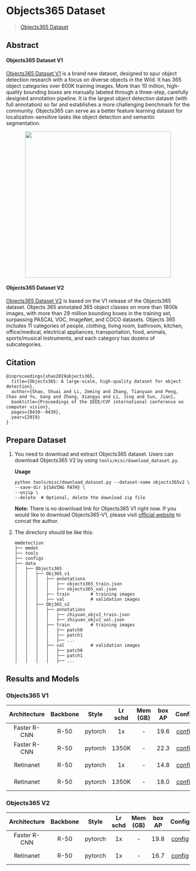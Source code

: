# Objects365 Dataset

> [Objects365 Dataset](https://openaccess.thecvf.com/content_ICCV_2019/papers/Shao_Objects365_A_Large-Scale_High-Quality_Dataset_for_Object_Detection_ICCV_2019_paper.pdf)

<!-- [DATASET] -->

## Abstract

<!-- [ABSTRACT] -->

#### Objects365 Dataset V1

[Objects365 Dataset V1](http://www.objects365.org/overview.html) is a brand new dataset,
designed to spur object detection research with a focus on diverse objects in the Wild.
It has 365 object categories over 600K training images. More than 10 million, high-quality bounding boxes are manually labeled through a three-step, carefully designed annotation pipeline. It is the largest object detection dataset (with full annotation) so far and establishes a more challenging benchmark for the community. Objects365 can serve as a better feature learning dataset for localization-sensitive tasks like object detection
and semantic segmentation.

<!-- [IMAGE] -->

<div align=center>
<img src="https://user-images.githubusercontent.com/48282753/208368046-b7573022-06c9-4a99-af17-a6ac7407e3d8.png" height="400"/>
</div>

#### Objects365 Dataset V2

[Objects365 Dataset V2](http://www.objects365.org/overview.html) is based on the V1 release of the Objects365 dataset.
Objects 365 annotated 365 object classes on more than 1800k images, with more than 29 million bounding boxes in the training set, surpassing PASCAL VOC, ImageNet, and COCO datasets.
Objects 365 includes 11 categories of people, clothing, living room, bathroom, kitchen, office/medical, electrical appliances, transportation, food, animals, sports/musical instruments, and each category has dozens of subcategories.

## Citation

```
@inproceedings{shao2019objects365,
  title={Objects365: A large-scale, high-quality dataset for object detection},
  author={Shao, Shuai and Li, Zeming and Zhang, Tianyuan and Peng, Chao and Yu, Gang and Zhang, Xiangyu and Li, Jing and Sun, Jian},
  booktitle={Proceedings of the IEEE/CVF international conference on computer vision},
  pages={8430--8439},
  year={2019}
}
```

## Prepare Dataset

1. You need to download and extract Objects365 dataset. Users can download Objects365 V2 by using `tools/misc/download_dataset.py`.

   **Usage**

   ```shell
   python tools/misc/download_dataset.py --dataset-name objects365v2 \
   --save-dir ${SAVING PATH} \
   --unzip \
   --delete  # Optional, delete the download zip file
   ```

   **Note:** There is no download link for Objects365 V1 right now. If you would like to download Objects365-V1, please visit [official website](http://www.objects365.org/) to concat the author.

2. The directory should be like this:

   ```none
   mmdetection
   ├── mmdet
   ├── tools
   ├── configs
   ├── data
   │   ├── Objects365
   │   │   ├── Obj365_v1
   │   │   │   ├── annotations
   │   │   │   │   ├── objects365_train.json
   │   │   │   │   ├── objects365_val.json
   │   │   │   ├── train        # training images
   │   │   │   ├── val          # validation images
   │   │   ├── Obj365_v2
   │   │   │   ├── annotations
   │   │   │   │   ├── zhiyuan_objv2_train.json
   │   │   │   │   ├── zhiyuan_objv2_val.json
   │   │   │   ├── train        # training images
   │   │   │   │   ├── patch0
   │   │   │   │   ├── patch1
   │   │   │   │   ├── ...
   │   │   │   ├── val          # validation images
   │   │   │   │   ├── patch0
   │   │   │   │   ├── patch1
   │   │   │   │   ├── ...
   ```

## Results and Models

### Objects365 V1

| Architecture | Backbone |  Style  | Lr schd | Mem (GB) | box AP |                                                              Config                                                               |                                                                                                                                                                                Download                                                                                                                                                                                |
| :----------: | :------: | :-----: | :-----: | :------: | :----: | :-------------------------------------------------------------------------------------------------------------------------------: | :--------------------------------------------------------------------------------------------------------------------------------------------------------------------------------------------------------------------------------------------------------------------------------------------------------------------------------------------------------------------: |
| Faster R-CNN |   R-50   | pytorch |   1x    |    -     |  19.6  |   [config](https://github.com/open-mmlab/mmdetection/tree/main/configs/objects365/faster-rcnn_r50_fpn_16xb4-1x_objects365v1.py)   |           [model](https://download.openmmlab.com/mmdetection/v2.0/objects365/faster_rcnn_r50_fpn_16x4_1x_obj365v1/faster_rcnn_r50_fpn_16x4_1x_obj365v1_20221219_181226-9ff10f95.pth) \| [log](https://download.openmmlab.com/mmdetection/v2.0/objects365/faster_rcnn_r50_fpn_16x4_1x_obj365v1/faster_rcnn_r50_fpn_16x4_1x_obj365v1_20221219_181226.log.json)           |
| Faster R-CNN |   R-50   | pytorch |  1350K  |    -     |  22.3  | [config](https://github.com/open-mmlab/mmdetection/tree/main/configs/objects365/faster-rcnn_r50-syncbn_fpn_1350k_objects365v1.py) | [model](https://download.openmmlab.com/mmdetection/v2.0/objects365/faster_rcnn_r50_fpn_syncbn_1350k_obj365v1/faster_rcnn_r50_fpn_syncbn_1350k_obj365v1_20220510_142457-337d8965.pth) \| [log](https://download.openmmlab.com/mmdetection/v2.0/objects365/faster_rcnn_r50_fpn_syncbn_1350k_obj365v1/faster_rcnn_r50_fpn_syncbn_1350k_obj365v1_20220510_142457.log.json) |
|  Retinanet   |   R-50   | pytorch |   1x    |    -     |  14.8  |       [config](https://github.com/open-mmlab/mmdetection/tree/main/configs/objects365/retinanet_r50_fpn_1x_objects365v1.py)       |                         [model](https://download.openmmlab.com/mmdetection/v2.0/objects365/retinanet_r50_fpn_1x_obj365v1/retinanet_r50_fpn_1x_obj365v1_20221219_181859-ba3e3dd5.pth) \| [log](https://download.openmmlab.com/mmdetection/v2.0/objects365/retinanet_r50_fpn_1x_obj365v1/retinanet_r50_fpn_1x_obj365v1_20221219_181859.log.json)                         |
|  Retinanet   |   R-50   | pytorch |  1350K  |    -     |  18.0  |  [config](https://github.com/open-mmlab/mmdetection/tree/main/configs/objects365/retinanet_r50-syncbn_fpn_1350k_objects365v1.py)  |     [model](https://download.openmmlab.com/mmdetection/v2.0/objects365/retinanet_r50_fpn_syncbn_1350k_obj365v1/retinanet_r50_fpn_syncbn_1350k_obj365v1_20220513_111237-7517c576.pth) \| [log](https://download.openmmlab.com/mmdetection/v2.0/objects365/retinanet_r50_fpn_syncbn_1350k_obj365v1/retinanet_r50_fpn_syncbn_1350k_obj365v1_20220513_111237.log.json)     |

### Objects365 V2

| Architecture | Backbone |  Style  | Lr schd | Mem (GB) | box AP |                                                            Config                                                             |                                                                                                                                                                      Download                                                                                                                                                                      |
| :----------: | :------: | :-----: | :-----: | :------: | :----: | :---------------------------------------------------------------------------------------------------------------------------: | :------------------------------------------------------------------------------------------------------------------------------------------------------------------------------------------------------------------------------------------------------------------------------------------------------------------------------------------------: |
| Faster R-CNN |   R-50   | pytorch |   1x    |    -     |  19.8  | [config](https://github.com/open-mmlab/mmdetection/tree/main/configs/objects365/faster-rcnn_r50_fpn_16xb4-1x_objects365v2.py) | [model](https://download.openmmlab.com/mmdetection/v2.0/objects365/faster_rcnn_r50_fpn_16x4_1x_obj365v2/faster_rcnn_r50_fpn_16x4_1x_obj365v2_20221220_175040-5910b015.pth) \| [log](https://download.openmmlab.com/mmdetection/v2.0/objects365/faster_rcnn_r50_fpn_16x4_1x_obj365v2/faster_rcnn_r50_fpn_16x4_1x_obj365v2_20221220_175040.log.json) |
|  Retinanet   |   R-50   | pytorch |   1x    |    -     |  16.7  |     [config](https://github.com/open-mmlab/mmdetection/tree/main/configs/objects365/retinanet_r50_fpn_1x_objects365v2.py)     |               [model](https://download.openmmlab.com/mmdetection/v2.0/objects365/retinanet_r50_fpn_1x_obj365v2/retinanet_r50_fpn_1x_obj365v2_20221223_122105-d9b191f1.pth) \| [log](https://download.openmmlab.com/mmdetection/v2.0/objects365/retinanet_r50_fpn_1x_obj365v2/retinanet_r50_fpn_1x_obj365v2_20221223_122105.log.json)               |
